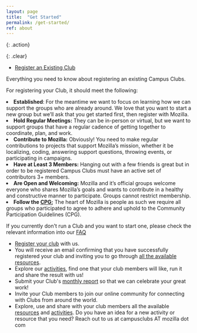 ```yaml
---
layout: page
title:  "Get Started"
permalink: /get-started/
ref: about
---
```


{: .action}

{: .clear}
&nbsp;

<ul class="nav nav-tabs" role="tablist">
  <li class="nav-item"><a class="nav-link active" href="#existing" aria-controls="build" role="tab" data-toggle="tab">Register an Existing Club</a></li>
</ul>

<div class="tab-content">
  <div role="tabpanel" class="tab-pane active" id="existing">


  <p>Everything you need to know about registering an existing Campus Clubs.</p>

  <p>For registering your Club, it should meet the following:
    <li><b>Established</b>: For the meantime we want to focus on learning how we can support the groups who are already around. We love that you want to start a new group but we’ll ask that you get started first, then register with Mozilla.</li>
    <li><b>Hold Regular Meetings:</b> They can be in-person or virtual, but we want to support groups that have a regular cadence of getting together to coordinate, plan, and work.</li>
    <li><b>Contribute to Mozilla:</b> Obviously! You need to make regular contributions to projects that support Mozilla’s mission, whether it be localizing, coding, answering support questions, throwing events, or participating in campaigns.</li>
    <li><b>Have at Least 3 Members:</b> Hanging out with a few friends is great but in order to be registered Campus Clubs must have an active set of contributors 3+ members.</li>
    <li><b>Are Open and Welcoming:</b> Mozilla and it’s official groups welcome everyone who shares Mozilla’s goals and wants to contribute in a healthy and constructive manner to participate. Groups cannot restrict membership.</li>
    <li><b>Follow the <a href="https://www.mozilla.org/en-US/about/governance/policies/participation/">CPG</a>;</b> The heart of Mozilla is people as such we require all groups who participated to agree to adhere and uphold to the Community Participation Guidelines (CPG).</li>

  </p>

  <p>If you currently don't run a Club and you want to start one, please check the relevant information into our <a href="/faq">FAQ</a></p>


  <section class="timeline">
    <ul>
      <li>
        <div>
          <a href="http://eepurl.com/dOo4jX"> Register your club</a> with us.
        </div>
      </li>
      <li>
        <div>
          You will receive an email confirming that you have successfully registered your club and inviting you to go through <a href="/resources/" target="_blank">all the available resources</a>.
        </div>
      </li>
        <li>
        <div>
          Explore our <a href="/activities/">activities</a>, find one that your club members will like, run it and share the result with us!
        </div>
      </li>
      <li>
        <div>
          Submit your Club's <a href="https://campus.mozilla.community/report/#"> monthly report</a> so that we can celebrate your great work!
        </div>
      </li>
      <li>
        <div>
          Invite your Club members to join our online community for connecting with Clubs from around the world.
        </div>
      </li>
      <li>
        <div>
          Explore, use and share with your club members all the available <a href="/resources/">resources</a> and <a href="/activities/">activities</a>. Do you have an idea for a new activity or resource that you need? Reach out to us at campusclubs AT mozilla dot com
        </div>
      </li>
    </ul>
  </section>


  </div>

</div>
